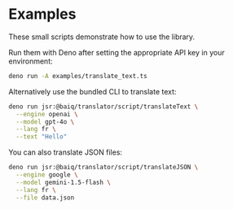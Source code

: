 # Examples

These small scripts demonstrate how to use the library.

Run them with Deno after setting the appropriate API key in your environment:

```sh
deno run -A examples/translate_text.ts
```

Alternatively use the bundled CLI to translate text:

```sh
deno run jsr:@baiq/translator/script/translateText \
  --engine openai \
  --model gpt-4o \
  --lang fr \
  --text "Hello"
```

You can also translate JSON files:

```sh
deno run jsr:@baiq/translator/script/translateJSON \
  --engine google \
  --model gemini-1.5-flash \
  --lang fr \
  --file data.json
```
